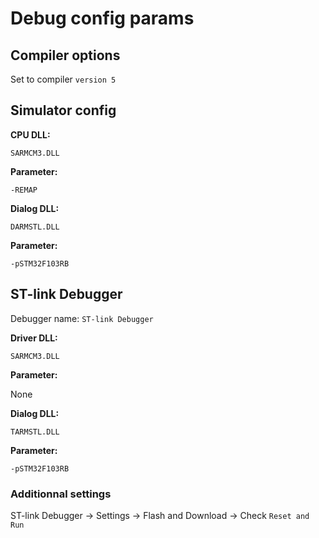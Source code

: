 # Debug config params

## Compiler options

Set to compiler ```version 5```

## Simulator config

**CPU DLL:**

```
SARMCM3.DLL
```

**Parameter:**

```
-REMAP
```

**Dialog DLL:**

```
DARMSTL.DLL
```

**Parameter:**

```
-pSTM32F103RB
```

## ST-link Debugger

Debugger name: ```ST-link Debugger```

**Driver DLL:**

```
SARMCM3.DLL
```

**Parameter:**

None

**Dialog DLL:**

```
TARMSTL.DLL
```

**Parameter:**

```
-pSTM32F103RB
```

### Additionnal settings

ST-link Debugger -> Settings -> Flash and Download -> Check ```Reset and Run```